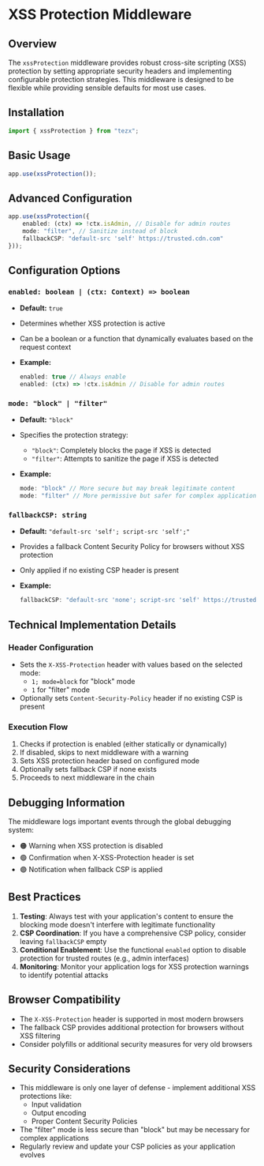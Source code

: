# XSS Protection Middleware

## Overview

The `xssProtection` middleware provides robust cross-site scripting (XSS) protection by setting appropriate security headers and implementing configurable protection strategies. This middleware is designed to be flexible while providing sensible defaults for most use cases.

## Installation

```typescript
import { xssProtection } from "tezx";
```

## Basic Usage

```typescript
app.use(xssProtection());
```

## Advanced Configuration

```typescript
app.use(xssProtection({
    enabled: (ctx) => !ctx.isAdmin, // Disable for admin routes
    mode: "filter", // Sanitize instead of block
    fallbackCSP: "default-src 'self' https://trusted.cdn.com"
}));
```

## Configuration Options

### `enabled: boolean | (ctx: Context) => boolean`

- **Default:** `true`
- Determines whether XSS protection is active
- Can be a boolean or a function that dynamically evaluates based on the request context
- **Example:**

  ```typescript
  enabled: true // Always enable
  enabled: (ctx) => !ctx.isAdmin // Disable for admin routes
  ```

### `mode: "block" | "filter"`

- **Default:** `"block"`
- Specifies the protection strategy:
  - `"block"`: Completely blocks the page if XSS is detected
  - `"filter"`: Attempts to sanitize the page if XSS is detected
- **Example:**

  ```typescript
  mode: "block" // More secure but may break legitimate content
  mode: "filter" // More permissive but safer for complex applications
  ```

### `fallbackCSP: string`

- **Default:** `"default-src 'self'; script-src 'self';"`
- Provides a fallback Content Security Policy for browsers without XSS protection
- Only applied if no existing CSP header is present
- **Example:**

  ```typescript
  fallbackCSP: "default-src 'none'; script-src 'self' https://trusted.cdn.com"
  ```

## Technical Implementation Details

### Header Configuration

- Sets the `X-XSS-Protection` header with values based on the selected mode:
  - `1; mode=block` for "block" mode
  - `1` for "filter" mode
- Optionally sets `Content-Security-Policy` header if no existing CSP is present

### Execution Flow

1. Checks if protection is enabled (either statically or dynamically)
2. If disabled, skips to next middleware with a warning
3. Sets XSS protection header based on configured mode
4. Optionally sets fallback CSP if none exists
5. Proceeds to next middleware in the chain

## Debugging Information

The middleware logs important events through the global debugging system:

- 🟠 Warning when XSS protection is disabled
- 🟢 Confirmation when X-XSS-Protection header is set
- 🟣 Notification when fallback CSP is applied

## Best Practices

1. **Testing**: Always test with your application's content to ensure the blocking mode doesn't interfere with legitimate functionality
2. **CSP Coordination**: If you have a comprehensive CSP policy, consider leaving `fallbackCSP` empty
3. **Conditional Enablement**: Use the functional `enabled` option to disable protection for trusted routes (e.g., admin interfaces)
4. **Monitoring**: Monitor your application logs for XSS protection warnings to identify potential attacks

## Browser Compatibility

- The `X-XSS-Protection` header is supported in most modern browsers
- The fallback CSP provides additional protection for browsers without XSS filtering
- Consider polyfills or additional security measures for very old browsers

## Security Considerations

- This middleware is only one layer of defense - implement additional XSS protections like:
  - Input validation
  - Output encoding
  - Proper Content Security Policies
- The "filter" mode is less secure than "block" but may be necessary for complex applications
- Regularly review and update your CSP policies as your application evolves
